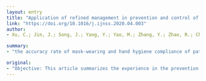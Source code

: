 ```yaml
---
layout: entry
title: "Application of refined management in prevention and control of the coronavirus disease 2019 epidemic in non-isolated areas of a general hospital"
link: "https://doi.org/10.1016/j.ijnss.2020.04.003"
author:
- Xu, C.; Jin, J.; Song, J.; Yang, Y.; Yao, M.; Zhang, Y.; Zhao, R.; Chen, Z.

summary:
- "the accuracy rate of mask-wearing and hand hygiene compliance of patients and their families needs to be further improved. There was no hospital-acquired COVID-19 infections among staff in the hospital. The accuracy rate was 73.79% and the compliance rate of their hand hygiene was 40.78%. Refined management strategies for the prevention and control of coronavirus disease 2019(COVID19) epidemic in non-isolated areas of the general hospital are effective."

original:
- "Objective: This article summarizes the experience in the prevention and control of coronavirus disease 2019(COVID-19) epidemic in non-isolated areas in a general hospital. Methods: Based on refined management theory, we professionally developed the standards for prevention and control of COVID-19 in non-isolated areas, systematically implemented various prevention and control measures, performed gridding audits, effectively communicated among teams and between medical staff and patients assisted by information techniques, and reported results for quality improvement. Results: There was no hospital-acquired COVID-19 infections among staff in the hospital. The rates of mask-wearing, epidemiological history screening, and the medical supplies disinfection were all 100% in the hospital. The accuracy rate of mask-wearing of patients and their families was 73.79% and the compliance rate of their hand hygiene was 40.78%. Conclusion: Refined management strategies for the prevention and control of COVID-19 infection in non-isolated areas of the general hospital are effective. The accuracy rate of mask-wearing and hand hygiene compliance of patients and their families need to be further improved."
---
```


